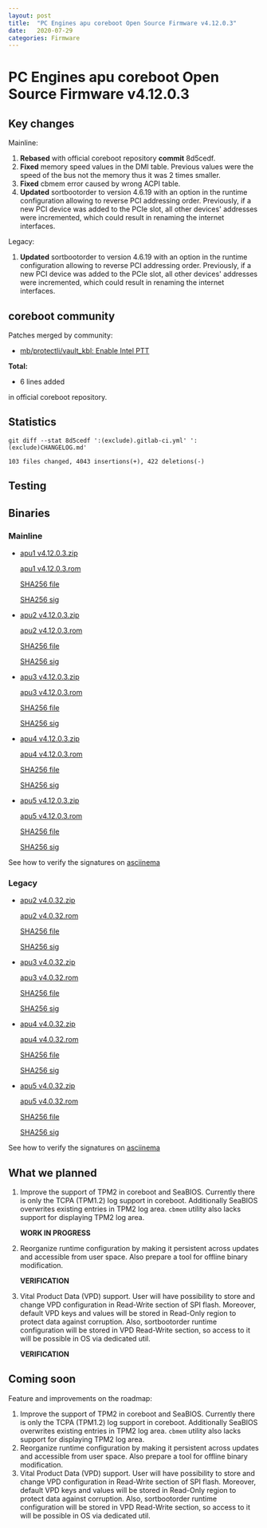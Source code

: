 ```yaml
---
layout: post
title:  "PC Engines apu coreboot Open Source Firmware v4.12.0.3"
date:   2020-07-29
categories: Firmware
---
```

# PC Engines apu coreboot Open Source Firmware v4.12.0.3

## Key changes

Mainline:

1. **Rebased** with official coreboot repository **commit** 8d5cedf.
2. **Fixed** memory speed values in the DMI table. Previous values were the 
speed of the bus not the memory thus it was 2 times smaller.
3. **Fixed** cbmem error caused by wrong ACPI table.
4. **Updated** sortbootorder to version 4.6.19 with an option in the runtime 
configuration allowing to reverse PCI addressing order. Previously, if a new PCI
device was added to the PCIe slot, all other devices' addresses were incremented, 
which could result in renaming the internet interfaces.

Legacy:
1. **Updated** sortbootorder to version 4.6.19 with an option in the runtime 
configuration allowing to reverse PCI addressing order. Previously, if a new PCI
device was added to the PCIe slot, all other devices' addresses were incremented, 
which could result in renaming the internet interfaces.

## coreboot community

Patches merged by community:

* [mb/protectli/vault_kbl: Enable Intel PTT](https://review.coreboot.org/c/coreboot/+/42565)


**Total:**

* 6 lines added

in official coreboot repository.

## Statistics


```
git diff --stat 8d5cedf ':(exclude).gitlab-ci.yml' ':(exclude)CHANGELOG.md'
```

`103 files changed, 4043 insertions(+), 422 deletions(-)`




## Testing




## Binaries

### Mainline

* [apu1 v4.12.0.3.zip](https://3mdeb.com/open-source-firmware/pcengines/apu1/apu1_v4.12.0.3.zip)

  [apu1 v4.12.0.3.rom](https://3mdeb.com/open-source-firmware/pcengines/apu1/apu1_v4.12.0.3.rom)

  [SHA256 file](https://3mdeb.com/open-source-firmware/pcengines/apu1/apu1_v4.12.0.3.SHA256)

  [SHA256 sig](https://3mdeb.com/open-source-firmware/pcengines/apu1/apu1_v4.12.0.3.SHA256.sig)

* [apu2 v4.12.0.3.zip](https://3mdeb.com/open-source-firmware/pcengines/apu2/apu2_v4.12.0.3.zip)

  [apu2 v4.12.0.3.rom](https://3mdeb.com/open-source-firmware/pcengines/apu2/apu2_v4.12.0.3.rom)

  [SHA256 file](https://3mdeb.com/open-source-firmware/pcengines/apu2/apu2_v4.12.0.3.SHA256)

  [SHA256 sig](https://3mdeb.com/open-source-firmware/pcengines/apu2/apu2_v4.12.0.3.SHA256.sig)

* [apu3 v4.12.0.3.zip](https://3mdeb.com/open-source-firmware/pcengines/apu3/apu3_v4.12.0.3.zip)

  [apu3 v4.12.0.3.rom](https://3mdeb.com/open-source-firmware/pcengines/apu3/apu3_v4.12.0.3.rom)

  [SHA256 file](https://3mdeb.com/open-source-firmware/pcengines/apu3/apu3_v4.12.0.3.SHA256)

  [SHA256 sig](https://3mdeb.com/open-source-firmware/pcengines/apu3/apu3_v4.12.0.3.SHA256.sig)

* [apu4 v4.12.0.3.zip](https://3mdeb.com/open-source-firmware/pcengines/apu4/apu4_v4.12.0.3.zip)

  [apu4 v4.12.0.3.rom](https://3mdeb.com/open-source-firmware/pcengines/apu4/apu4_v4.12.0.3.rom)

  [SHA256 file](https://3mdeb.com/open-source-firmware/pcengines/apu4/apu4_v4.12.0.3.SHA256)

  [SHA256 sig](https://3mdeb.com/open-source-firmware/pcengines/apu4/apu4_v4.12.0.3.SHA256.sig)

* [apu5 v4.12.0.3.zip](https://3mdeb.com/open-source-firmware/pcengines/apu5/apu5_v4.12.0.3.zip)

  [apu5 v4.12.0.3.rom](https://3mdeb.com/open-source-firmware/pcengines/apu5/apu5_v4.12.0.3.rom)

  [SHA256 file](https://3mdeb.com/open-source-firmware/pcengines/apu5/apu5_v4.12.0.3.SHA256)

  [SHA256 sig](https://3mdeb.com/open-source-firmware/pcengines/apu5/apu5_v4.12.0.3.SHA256.sig)

See how to verify the signatures on [asciinema](https://asciinema.org/a/335785)

### Legacy

* [apu2 v4.0.32.zip](https://3mdeb.com/open-source-firmware/pcengines/apu2/apu2_v4.0.32.zip)

  [apu2 v4.0.32.rom](https://3mdeb.com/open-source-firmware/pcengines/apu2/apu2_v4.0.32.rom)

  [SHA256 file](https://3mdeb.com/open-source-firmware/pcengines/apu2/apu2_v4.0.32.SHA256)

  [SHA256 sig](https://3mdeb.com/open-source-firmware/pcengines/apu2/apu2_v4.0.32.SHA256.sig)

* [apu3 v4.0.32.zip](https://3mdeb.com/open-source-firmware/pcengines/apu3/apu3_v4.0.32.zip)

  [apu3 v4.0.32.rom](https://3mdeb.com/open-source-firmware/pcengines/apu3/apu3_v4.0.32.rom)

  [SHA256 file](https://3mdeb.com/open-source-firmware/pcengines/apu3/apu3_v4.0.32.SHA256)

  [SHA256 sig](https://3mdeb.com/open-source-firmware/pcengines/apu3/apu3_v4.0.32.SHA256.sig)

* [apu4 v4.0.32.zip](https://3mdeb.com/open-source-firmware/pcengines/apu4/apu4_v4.0.32.zip)

  [apu4 v4.0.32.rom](https://3mdeb.com/open-source-firmware/pcengines/apu4/apu4_v4.0.32.rom)

  [SHA256 file](https://3mdeb.com/open-source-firmware/pcengines/apu4/apu4_v4.0.32.SHA256)

  [SHA256 sig](https://3mdeb.com/open-source-firmware/pcengines/apu4/apu4_v4.0.32.SHA256.sig)

* [apu5 v4.0.32.zip](https://3mdeb.com/open-source-firmware/pcengines/apu5/apu5_v4.0.32.zip)

  [apu5 v4.0.32.rom](https://3mdeb.com/open-source-firmware/pcengines/apu5/apu5_v4.0.32.rom)

  [SHA256 file](https://3mdeb.com/open-source-firmware/pcengines/apu5/apu5_v4.0.32.SHA256)

  [SHA256 sig](https://3mdeb.com/open-source-firmware/pcengines/apu5/apu5_v4.0.32.SHA256.sig)

See how to verify the signatures on [asciinema](https://asciinema.org/a/303584)

## What we planned

1. Improve the support of TPM2 in coreboot and SeaBIOS. Currently there is only
   the TCPA (TPM1.2) log support in coreboot. Additionally SeaBIOS overwrites
   existing entries in TPM2 log area. `cbmem` utility also lacks support for
   displaying TPM2 log area.

   **WORK IN PROGRESS**

2. Reorganize runtime configuration by making it persistent across updates and
   accessible from user space. Also prepare a tool for offline binary
   modification.

   **VERIFICATION**

3. Vital Product Data (VPD) support. User will have possibility to store
   and change VPD configuration in Read-Write section of SPI flash. Moreover,
   default VPD keys and values will be stored in Read-Only region to protect
   data against corruption. Also, sortbootorder runtime configuration will be
   stored in VPD Read-Write section, so access to it will be possible in OS
   via dedicated util.

   **VERIFICATION**

## Coming soon

Feature and improvements on the roadmap:

1. Improve the support of TPM2 in coreboot and SeaBIOS. Currently there is only
   the TCPA (TPM1.2) log support in coreboot. Additionally SeaBIOS overwrites
   existing entries in TPM2 log area. `cbmem` utility also lacks support for
   displaying TPM2 log area.
2. Reorganize runtime configuration by making it persistent across updates and
   accessible from user space. Also prepare a tool for offline binary
   modification.
3. Vital Product Data (VPD) support. User will have possibility to store
   and change VPD configuration in Read-Write section of SPI flash. Moreover,
   default VPD keys and values will be stored in Read-Only region to protect
   data against corruption. Also, sortbootorder runtime configuration will be
   stored in VPD Read-Write section, so access to it will be possible in OS
   via dedicated util.
